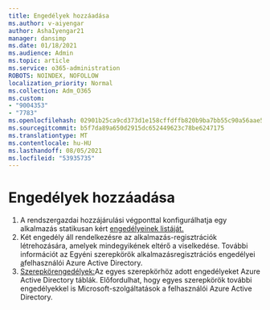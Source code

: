 ```yaml
---
title: Engedélyek hozzáadása
ms.author: v-aiyengar
author: AshaIyengar21
manager: dansimp
ms.date: 01/18/2021
ms.audience: Admin
ms.topic: article
ms.service: o365-administration
ROBOTS: NOINDEX, NOFOLLOW
localization_priority: Normal
ms.collection: Adm_O365
ms.custom:
- "9004353"
- "7783"
ms.openlocfilehash: 02901b25ca9cd373d1e158cffdffb820b9ba7bb55c90a56aae57807a2e932192
ms.sourcegitcommit: b5f7da89a650d2915dc652449623c78be6247175
ms.translationtype: MT
ms.contentlocale: hu-HU
ms.lasthandoff: 08/05/2021
ms.locfileid: "53935735"
---
```

# <a name="add-permissions"></a>Engedélyek hozzáadása

1. A rendszergazdai hozzájárulási végponttal konfigurálhatja egy alkalmazás statikusan kért [engedélyeinek listáját.](https://docs.microsoft.com/azure/active-directory/develop/v2-permissions-and-consent#to-configure-the-list-of-statically-requested-permissions-for-an-application)
1. Két engedély áll rendelkezésre az alkalmazás-regisztrációk létrehozására, amelyek mindegyikének eltérő a viselkedése. További információt az Egyéni szerepkörök alkalmazásregisztrációs engedélyei [a](https://docs.microsoft.com/azure/active-directory/roles/custom-available-permissions)felhasználói Azure Active Directory.
1. [Szerepkörengedélyek:](https://docs.microsoft.com/azure/active-directory/roles/permissions-reference#role-permissions)Az egyes szerepkörhöz adott engedélyeket Azure Active Directory táblák. Előfordulhat, hogy egyes szerepkörök további engedélyekkel is Microsoft-szolgáltatások a felhasználói Azure Active Directory.